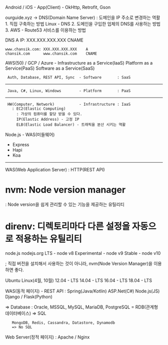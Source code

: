 Android / iOS - App(Client) - OkHttp, Retrofit, Gson

ourguide.xyz -> DNS(Domain Name Server)
                : 도메인을 IP 주소로 변경하는 역활
                1. 직접 구축하는 방법
                   Linux - DNS
                2. 도메인을 구입한 업체의 DNS를 사용하는 방법
                3. AWS - Route53 서비스를 이용하는 방법

DNS
	A 		    IP: XXX.XXX.XXX.XXX
	CNAME

	www.chansik.com: XXX.XXX.XXX.XXX    A
	chansik.com      www.chansik.com    CNAME


AWS(50) / GCP / Azure - Infrastructure as a Service(IaaS)
                        Platform as a Service(PaaS)
                        Software as a Service(SaaS)

     Auth, Database, REST API, Sync  - Software       : SaaS
--------------------------------------------
     Java, C#, Linux, Windows        - Platform       : PaaS
--------------------------------------------
     HW(Computer, Network)           - Infrastructure : IaaS
       : EC2(Elastic Computing)
         : 가상의 컴퓨터를 할당 받을 수 있다.
         IP(Elastic Address) - 고정 IP
         ELB(Elastic Load Balancer) - 트래픽을 분산 시키는 역활




Node.js - WAS(미들웨어)
 * Express
 * Hapi
 * Koa

---------------------------
WAS(Web Application Server)
  : HTTP(REST API)

# nvm: Node version manager
  : Node version을 쉽게 관리할 수 있는 기능을 제공하는 유틸리티

# direnv: 디렉토리마다 다른 설정을 자동으로 적용하는 유틸리티

node.js
   nodejs.org
   LTS           - node v8
   Experimental  - node v9
   Stable        - node v10

   ; 직접 버전을 설치해서 사용하는 것이 아니라, nvm(Node Version Manager)을 이용하면 좋다.

Ubuntu Linux(4월, 10월)
   12.04  - LTS
   14.04  - LTS
   16.04  - LTS
   18.04  - LTS


WAS(동적 페이지) - REST API
  : Spring(Java/Kotlin)
    ASP.Net(C#)
    Node.js(JS)
    Django / Flask(Python)

   => Database
     : Oracle, MSSQL, MySQL, MariaDB, PostgreSQL = RDB(관계형 데이터베이스)
       => SQL

       MongoDB, Redis, Cassandra, Datastore, Dynamodb
       => No SQL


Web Server(정적 페이지)
  : Apache / Nginx